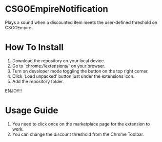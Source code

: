 # CSGOEmpireNotification
Plays a sound when a discounted item meets the user-defined threshold on CSGOEmpire.


# How To Install

1. Download the repository on your local device.
2. Go to 'chrome://extensions/' on your browser.
3. Turn on developer mode toggling the button on the top right corner.
4. Click 'Load unpacked' button just under the extensions icon.
5. Add the repository folder.

ENJOY!!

# Usage Guide

1. You need to click once on the marketplace page for the extension to work.
2. You can change the discount threshold from the Chrome Toolbar.
